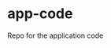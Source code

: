 # app-code
Repo for the application code

<!-- First run the 'vscode-env.py' this will install the required extensions on vscode. -->
